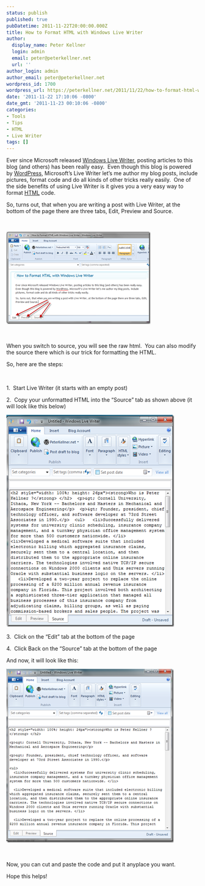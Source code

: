 ```yaml
---
status: publish
published: true
pubDatetime: 2011-11-22T20:00:00.000Z
title: How to Format HTML with Windows Live Writer
author:
  display_name: Peter Kellner
  login: admin
  email: peter@peterkellner.net
  url: ''
author_login: admin
author_email: peter@peterkellner.net
wordpress_id: 1700
wordpress_url: https://peterkellner.net/2011/11/22/how-to-format-html-with-windows-live-writer/
date: '2011-11-22 17:10:06 -0800'
date_gmt: '2011-11-23 00:10:06 -0800'
categories:
- Tools
- Tips
- HTML
- Live Writer
tags: []
---
```

<p>Ever since Microsoft released <a href="http://explore.live.com/windows-live-writer">Windows Live Writer</a>, posting articles to this blog (and others) has been really easy.&#160; Even though this blog is powered by <a href="http://wordpress.com/">WordPress</a>, Microsoft’s Live Writer let’s me author my blog posts, include pictures, format code and do all kinds of other tricks really easily.&#160; One of the side benefits of using Live Writer is it gives you a very easy way to format <a href="http://en.wikipedia.org/wiki/HTML">HTML</a> code.</p>
<p>So, turns out, that when you are writing a post with Live Writer, at the bottom of the page there are three tabs, Edit, Preview and Source.</p>
<p>&#160;</p>
<p><a href="/wp/wp-content/uploads/2011/11/image14.png"><img style="background-image: none; border-bottom: 0px; border-left: 0px; padding-left: 0px; padding-right: 0px; display: inline; border-top: 0px; border-right: 0px; padding-top: 0px" title="image" border="0" alt="image" src="/wp/wp-content/uploads/2011/11/image_thumb13.png" width="378" height="242" /></a></p>
<p>&#160;</p>
<p>When you switch to source, you will see the raw html.&#160; You can also modify the source there which is our trick for formatting the HTML.</p>
<p>So, here are the steps:</p>
<p>&#160;</p>
<p>1.&#160; Start Live Writer (it starts with an empty post)</p>
<p>2.&#160; Copy your unformatted HTML into the “Source” tab as shown above (it will look like this below)</p>
<p><a href="/wp/wp-content/uploads/2011/11/image15.png"><img style="background-image: none; border-bottom: 0px; border-left: 0px; padding-left: 0px; padding-right: 0px; display: inline; border-top: 0px; border-right: 0px; padding-top: 0px" title="image" border="0" alt="image" src="/wp/wp-content/uploads/2011/11/image_thumb14.png" width="440" height="554" /></a></p>
<p>3.&#160; Click on the “Edit” tab at the bottom of the page</p>
<p>4.&#160; Click Back on the “Source” tab at the bottom of the page</p>
<p>And now, it will look like this:</p>
<p><a href="/wp/wp-content/uploads/2011/11/image16.png"><img style="background-image: none; border-bottom: 0px; border-left: 0px; padding-left: 0px; padding-right: 0px; display: inline; border-top: 0px; border-right: 0px; padding-top: 0px" title="image" border="0" alt="image" src="/wp/wp-content/uploads/2011/11/image_thumb15.png" width="439" height="454" /></a></p>
<p>&#160;</p>
<p>Now, you can cut and paste the code and put it anyplace you want.</p>
<p>Hope this helps!</p>
